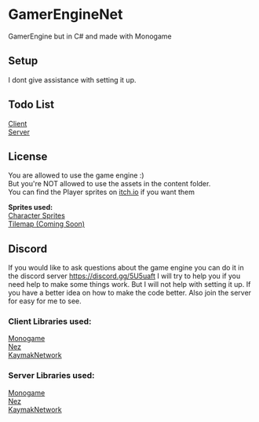 # GamerEngineNet
GamerEngine but in C# and made with Monogame

## Setup
I dont give assistance with setting it up.

## Todo List
[Client](https://github.com/ZyroLUL/GamerEngineNet/blob/master/TODO_List_Client.md)\
[Server](https://github.com/ZyroLUL/GamerEngineNet/blob/master/TODO_List_Server.md)


## License
You are allowed to use the game engine :)\
But you're NOT allowed to use the assets in the content folder.\
You can find the Player sprites on [itch.io](https://zyrolul.itch.io/side-scroller-sprites) if you want them

**Sprites used:**\
[Character Sprites](https://zyrolul.itch.io/side-scroller-sprites)\
[Tilemap (Coming Soon)]()

## Discord
If you would like to ask questions about the game engine you can do it in the discord server https://discord.gg/5U5uaft
I will try to help you if you need help to make some things work. But I will not help with setting it up. If you have a better idea on how to make the code better. Also join the server for easy for me to see.


### Client Libraries used:
[Monogame](https://www.monogame.net/)\
[Nez](https://github.com/prime31/Nez)\
[KaymakNetwork](http://kaymakgames.com/forum/index.php?thread/2-kaymakgames-kaymaknetwork/)

### Server Libraries used:
[Monogame](https://www.monogame.net/)\
[Nez](https://github.com/prime31/Nez)\
[KaymakNetwork](http://kaymakgames.com/forum/index.php?thread/2-kaymakgames-kaymaknetwork/)
